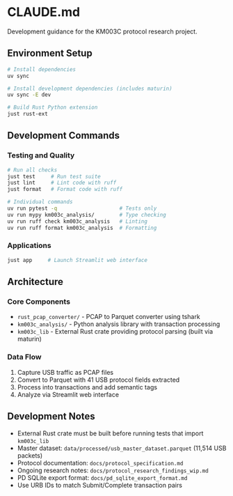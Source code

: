# CLAUDE.md

Development guidance for the KM003C protocol research project.

## Environment Setup

```bash
# Install dependencies
uv sync

# Install development dependencies (includes maturin)
uv sync -E dev

# Build Rust Python extension
just rust-ext
```

## Development Commands

### Testing and Quality
```bash
# Run all checks
just test     # Run test suite
just lint     # Lint code with ruff
just format   # Format code with ruff

# Individual commands
uv run pytest -q                    # Tests only
uv run mypy km003c_analysis/        # Type checking
uv run ruff check km003c_analysis   # Linting
uv run ruff format km003c_analysis  # Formatting
```

### Applications
```bash
just app     # Launch Streamlit web interface
```

## Architecture

### Core Components
- `rust_pcap_converter/` - PCAP to Parquet converter using tshark
- `km003c_analysis/` - Python analysis library with transaction processing
- `km003c_lib` - External Rust crate providing protocol parsing (built via maturin)

### Data Flow
1. Capture USB traffic as PCAP files
2. Convert to Parquet with 41 USB protocol fields extracted
3. Process into transactions and add semantic tags
4. Analyze via Streamlit web interface

## Development Notes

- External Rust crate must be built before running tests that import `km003c_lib`
- Master dataset: `data/processed/usb_master_dataset.parquet` (11,514 USB packets)
- Protocol documentation: `docs/protocol_specification.md`
- Ongoing research notes: `docs/protocol_research_findings_wip.md`
- PD SQLite export format: `docs/pd_sqlite_export_format.md`
- Use URB IDs to match Submit/Complete transaction pairs
